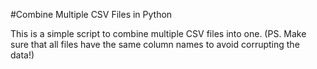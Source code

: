 #Combine Multiple CSV Files in Python

This is a simple script to combine multiple CSV files into one. 
(PS. Make sure that all files have the same column names to avoid corrupting the data!)
